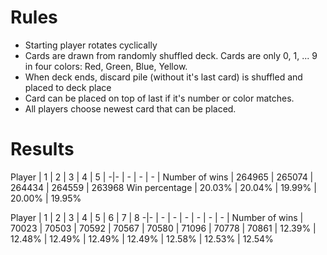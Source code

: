 # Rules #
* Starting player rotates cyclically
* Cards are drawn from randomly shuffled deck. Cards are only 0, 1, ... 9 in four colors: Red, Green, Blue, Yellow.
* When deck ends, discard pile (without it's last card) is shuffled and placed to deck place
* Card can be placed on top of last if it's number or color matches.
* All players choose newest card that can be placed.

# Results

Player | 1 | 2 | 3 | 4 | 5 |
-|- | - | - | - | 
Number of wins | 264965 | 265074 | 264434 | 264559 | 263968
Win percentage | 20.03% | 20.04% | 19.99% | 20.00% | 19.95%


Player | 1 | 2 | 3 | 4 | 5 | 6 | 7 | 8
-|- | - | - | - | - | - | - | 
Number of wins | 70023 | 70503 | 70592 | 70567 | 70580 | 71096 | 70778 | 70861
| 12.39% | 12.48% | 12.49% | 12.49% | 12.49% | 12.58% | 12.53% | 12.54%